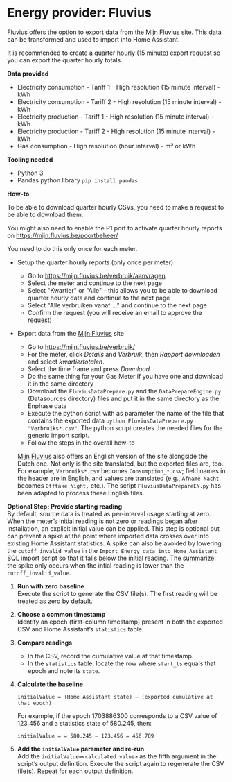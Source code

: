 # Energy provider: Fluvius

Fluvius offers the option to export data from the [Mijn Fluvius](https://mijn.fluvius.be/) site. This data can be transformed and used to import into Home Assistant.

It is recommended to create a quarter hourly (15 minute) export request so you can export the quarter hourly totals.

**Data provided**
- Electricity consumption - Tariff 1 - High resolution (15 minute interval) - kWh
- Electricity consumption - Tariff 2 - High resolution (15 minute interval) - kWh
- Electricity production - Tariff 1 - High resolution (15 minute interval) - kWh
- Electricity production - Tariff 2 - High resolution (15 minute interval) - kWh
- Gas consumption - High resolution (hour interval) - m³ or kWh

**Tooling needed**
- Python 3
- Pandas python library `pip install pandas`

**How-to**

To be able to download quarter hourly CSVs, you need to make a request to be able to download them.

You might also need to enable the P1 port to activate quarter hourly reports on https://mijn.fluvius.be/poortbeheer/

You need to do this only once for each meter.

- Setup the quarter hourly reports (only once per meter)
  - Go to https://mijn.fluvius.be/verbruik/aanvragen 
  - Select the meter and continue to the next page
  - Select "Kwartier" or "Alle" - this allows you to be able to download quarter hourly data and continue to the next page
  - Select "Alle verbruiken vanaf ..." and continue to the next page
  - Confirm the request (you will receive an email to approve the request)

- Export data from the [Mijn Fluvius](https://mijn.fluvius.be/) site
  - Go to https://mijn.fluvius.be/verbruik/
  - For the meter, click *Details* and *Verbruik*, then *Rapport downloaden* and select *kwartiertotalen*.
  - Select the time frame and press *Download*
  - Do the same thing for your Gas Meter if you have one and download it in the same directory
  - Download the `FluviusDataPrepare.py` and the `DataPrepareEngine.py` (Datasources directory) files and put it in the same directory as the Enphase data
  - Execute the python script with as parameter the name of the file that contains the exported data `python FluviusDataPrepare.py "Verbruiks*.csv"`. The python script creates the needed files for the generic import script.
  - Follow the steps in the overall how-to

  [Mijn Fluvius](https://mijn.fluvius.be/) also offers an English version of the site alongside the Dutch one.
  Not only is the site translated, but the exported files are, too.
  For example, `Verbruiks*.csv` becomes `Consumption_*.csv`; field names in the header are in English, and values are translated (e.g., `Afname Nacht` becomes `Offtake Night,` etc.).
  The script `FluviusDataPrepareEN.py` has been adapted to process these English files.

**Optional Step: Provide starting reading**<br>
By default, source data is treated as per-interval usage starting at zero.
When the meter’s initial reading is not zero or readings began after installation, an explicit initial value can be applied.
This step is optional but can prevent a spike at the point where imported data crosses over into existing Home Assistant statistics.
A spike can also be avoided by lowering the `cutoff_invalid_value` in the `Import Energy data into Home Assistant` SQL import script so that it falls below the initial reading.
The summarize: the spike only occurs when the intial reading is lower than the `cutoff_invalid_value`.

1. **Run with zero baseline**<br>
   Execute the script to generate the CSV file(s). The first reading will be treated as zero by default.

2. **Choose a common timestamp**<br> 
   Identify an epoch (first-column timestamp) present in both the exported CSV and Home Assistant’s `statistics` table.

3. **Compare readings**<br>
   - In the CSV, record the cumulative value at that timestamp.
   - In the `statistics` table, locate the row where `start_ts` equals that epoch and note its `state`.

4. **Calculate the baseline**<br>
   ```text
   initialValue = (Home Assistant state) – (exported cumulative at that epoch)
   ```
   For example, if the epoch 1703886300 corresponds to a CSV value of 123.456 and a statistics state of 580.245, then:
   ```text
   initialValue = = 580.245 – 123.456 = 456.789
   ```
5. **Add the `initialValue` parameter and re-run**<br>
   Add the `initialValue=<calculated value>` as the fifth argument in the script’s output definition.
   Execute the script again to regenerate the CSV file(s). Repeat for each output definition.